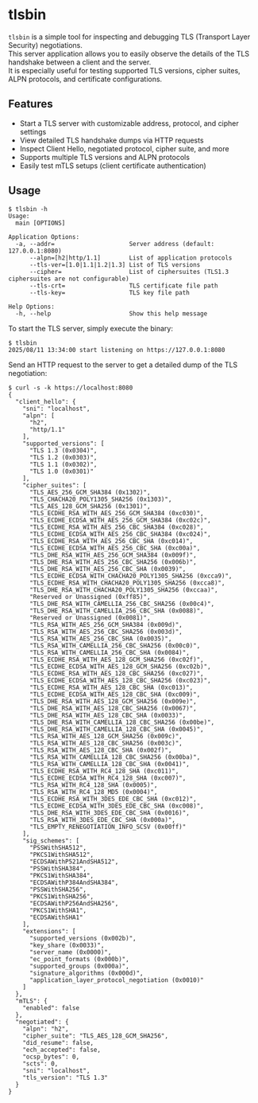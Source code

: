 # tlsbin

`tlsbin` is a simple tool for inspecting and debugging TLS (Transport Layer Security) negotiations.  
This server application allows you to easily observe the details of the TLS handshake between a client and the server.  
It is especially useful for testing supported TLS versions, cipher suites, ALPN protocols, and certificate configurations.

## Features

- Start a TLS server with customizable address, protocol, and cipher settings
- View detailed TLS handshake dumps via HTTP requests
- Inspect Client Hello, negotiated protocol, cipher suite, and more
- Supports multiple TLS versions and ALPN protocols
- Easily test mTLS setups (client certificate authentication)

## Usage
```
$ tlsbin -h
Usage:
  main [OPTIONS]

Application Options:
  -a, --addr=                     Server address (default: 127.0.0.1:8080)
      --alpn=[h2|http/1.1]        List of application protocols
      --tls-ver=[1.0|1.1|1.2|1.3] List of TLS versions
      --cipher=                   List of ciphersuites (TLS1.3 ciphersuites are not configurable)
      --tls-crt=                  TLS certificate file path
      --tls-key=                  TLS key file path

Help Options:
  -h, --help                      Show this help message
```


To start the TLS server, simply execute the binary:
```
$ tlsbin
2025/08/11 13:34:00 start listening on https://127.0.0.1:8080
```

Send an HTTP request to the server to get a detailed dump of the TLS negotiation:
```
$ curl -s -k https://localhost:8080
{
  "client_hello": {
    "sni": "localhost",
    "alpn": [
      "h2",
      "http/1.1"
    ],
    "supported_versions": [
      "TLS 1.3 (0x0304)",
      "TLS 1.2 (0x0303)",
      "TLS 1.1 (0x0302)",
      "TLS 1.0 (0x0301)"
    ],
    "cipher_suites": [
      "TLS_AES_256_GCM_SHA384 (0x1302)",
      "TLS_CHACHA20_POLY1305_SHA256 (0x1303)",
      "TLS_AES_128_GCM_SHA256 (0x1301)",
      "TLS_ECDHE_RSA_WITH_AES_256_GCM_SHA384 (0xc030)",
      "TLS_ECDHE_ECDSA_WITH_AES_256_GCM_SHA384 (0xc02c)",
      "TLS_ECDHE_RSA_WITH_AES_256_CBC_SHA384 (0xc028)",
      "TLS_ECDHE_ECDSA_WITH_AES_256_CBC_SHA384 (0xc024)",
      "TLS_ECDHE_RSA_WITH_AES_256_CBC_SHA (0xc014)",
      "TLS_ECDHE_ECDSA_WITH_AES_256_CBC_SHA (0xc00a)",
      "TLS_DHE_RSA_WITH_AES_256_GCM_SHA384 (0x009f)",
      "TLS_DHE_RSA_WITH_AES_256_CBC_SHA256 (0x006b)",
      "TLS_DHE_RSA_WITH_AES_256_CBC_SHA (0x0039)",
      "TLS_ECDHE_ECDSA_WITH_CHACHA20_POLY1305_SHA256 (0xcca9)",
      "TLS_ECDHE_RSA_WITH_CHACHA20_POLY1305_SHA256 (0xcca8)",
      "TLS_DHE_RSA_WITH_CHACHA20_POLY1305_SHA256 (0xccaa)",
      "Reserved or Unassigned (0xff85)",
      "TLS_DHE_RSA_WITH_CAMELLIA_256_CBC_SHA256 (0x00c4)",
      "TLS_DHE_RSA_WITH_CAMELLIA_256_CBC_SHA (0x0088)",
      "Reserved or Unassigned (0x0081)",
      "TLS_RSA_WITH_AES_256_GCM_SHA384 (0x009d)",
      "TLS_RSA_WITH_AES_256_CBC_SHA256 (0x003d)",
      "TLS_RSA_WITH_AES_256_CBC_SHA (0x0035)",
      "TLS_RSA_WITH_CAMELLIA_256_CBC_SHA256 (0x00c0)",
      "TLS_RSA_WITH_CAMELLIA_256_CBC_SHA (0x0084)",
      "TLS_ECDHE_RSA_WITH_AES_128_GCM_SHA256 (0xc02f)",
      "TLS_ECDHE_ECDSA_WITH_AES_128_GCM_SHA256 (0xc02b)",
      "TLS_ECDHE_RSA_WITH_AES_128_CBC_SHA256 (0xc027)",
      "TLS_ECDHE_ECDSA_WITH_AES_128_CBC_SHA256 (0xc023)",
      "TLS_ECDHE_RSA_WITH_AES_128_CBC_SHA (0xc013)",
      "TLS_ECDHE_ECDSA_WITH_AES_128_CBC_SHA (0xc009)",
      "TLS_DHE_RSA_WITH_AES_128_GCM_SHA256 (0x009e)",
      "TLS_DHE_RSA_WITH_AES_128_CBC_SHA256 (0x0067)",
      "TLS_DHE_RSA_WITH_AES_128_CBC_SHA (0x0033)",
      "TLS_DHE_RSA_WITH_CAMELLIA_128_CBC_SHA256 (0x00be)",
      "TLS_DHE_RSA_WITH_CAMELLIA_128_CBC_SHA (0x0045)",
      "TLS_RSA_WITH_AES_128_GCM_SHA256 (0x009c)",
      "TLS_RSA_WITH_AES_128_CBC_SHA256 (0x003c)",
      "TLS_RSA_WITH_AES_128_CBC_SHA (0x002f)",
      "TLS_RSA_WITH_CAMELLIA_128_CBC_SHA256 (0x00ba)",
      "TLS_RSA_WITH_CAMELLIA_128_CBC_SHA (0x0041)",
      "TLS_ECDHE_RSA_WITH_RC4_128_SHA (0xc011)",
      "TLS_ECDHE_ECDSA_WITH_RC4_128_SHA (0xc007)",
      "TLS_RSA_WITH_RC4_128_SHA (0x0005)",
      "TLS_RSA_WITH_RC4_128_MD5 (0x0004)",
      "TLS_ECDHE_RSA_WITH_3DES_EDE_CBC_SHA (0xc012)",
      "TLS_ECDHE_ECDSA_WITH_3DES_EDE_CBC_SHA (0xc008)",
      "TLS_DHE_RSA_WITH_3DES_EDE_CBC_SHA (0x0016)",
      "TLS_RSA_WITH_3DES_EDE_CBC_SHA (0x000a)",
      "TLS_EMPTY_RENEGOTIATION_INFO_SCSV (0x00ff)"
    ],
    "sig_schemes": [
      "PSSWithSHA512",
      "PKCS1WithSHA512",
      "ECDSAWithP521AndSHA512",
      "PSSWithSHA384",
      "PKCS1WithSHA384",
      "ECDSAWithP384AndSHA384",
      "PSSWithSHA256",
      "PKCS1WithSHA256",
      "ECDSAWithP256AndSHA256",
      "PKCS1WithSHA1",
      "ECDSAWithSHA1"
    ],
    "extensions": [
      "supported_versions (0x002b)",
      "key_share (0x0033)",
      "server_name (0x0000)",
      "ec_point_formats (0x000b)",
      "supported_groups (0x000a)",
      "signature_algorithms (0x000d)",
      "application_layer_protocol_negotiation (0x0010)"
    ]
  },
  "mTLS": {
    "enabled": false
  },
  "negotiated": {
    "alpn": "h2",
    "cipher_suite": "TLS_AES_128_GCM_SHA256",
    "did_resume": false,
    "ech_accepted": false,
    "ocsp_bytes": 0,
    "scts": 0,
    "sni": "localhost",
    "tls_version": "TLS 1.3"
  }
}
```
